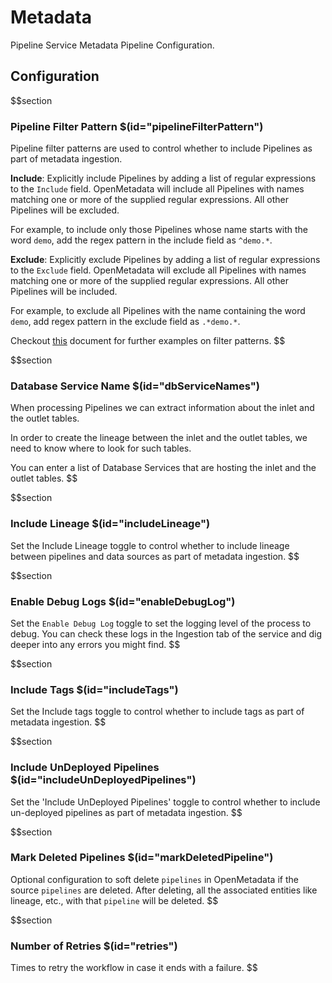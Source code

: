 # Metadata

Pipeline Service Metadata Pipeline Configuration.

## Configuration

$$section

### Pipeline Filter Pattern $(id="pipelineFilterPattern")

Pipeline filter patterns are used to control whether to include Pipelines as part of metadata ingestion.

**Include**: Explicitly include Pipelines by adding a list of regular expressions to the `Include` field. OpenMetadata will include all Pipelines with names matching one or more of the supplied regular expressions. All other Pipelines will be excluded.

For example, to include only those Pipelines whose name starts with the word `demo`, add the regex pattern in the include field as `^demo.*`.

**Exclude**: Explicitly exclude Pipelines by adding a list of regular expressions to the `Exclude` field. OpenMetadata will exclude all Pipelines with names matching one or more of the supplied regular expressions. All other Pipelines will be included.

For example, to exclude all Pipelines with the name containing the word `demo`, add regex pattern in the exclude field as `.*demo.*`.

Checkout [this](https://docs.open-metadata.org/connectors/ingestion/workflows/metadata/filter-patterns/database#database-filter-pattern) document for further examples on filter patterns.
$$

$$section
### Database Service Name $(id="dbServiceNames")

When processing Pipelines we can extract information about the inlet and the outlet tables.

In order to create the lineage between the inlet and the outlet tables, we need to know where to look for such tables.

You can enter a list of Database Services that are hosting the inlet and the outlet tables.
$$

$$section
### Include Lineage $(id="includeLineage")

Set the Include Lineage toggle to control whether to include lineage between pipelines and data sources as part of metadata ingestion.
$$

$$section
### Enable Debug Logs $(id="enableDebugLog")

Set the `Enable Debug Log` toggle to set the logging level of the process to debug. You can check these logs in the Ingestion tab of the service and dig deeper into any errors you might find.
$$

$$section
### Include Tags $(id="includeTags")

Set the Include tags toggle to control whether to include tags as part of metadata ingestion.
$$

$$section
### Include UnDeployed Pipelines $(id="includeUnDeployedPipelines")

Set the 'Include UnDeployed Pipelines' toggle to control whether to include un-deployed pipelines as part of metadata ingestion.
$$

$$section
### Mark Deleted Pipelines $(id="markDeletedPipeline")

Optional configuration to soft delete `pipelines` in OpenMetadata if the source `pipelines` are deleted. After deleting, all the associated entities like lineage, etc., with that `pipeline` will be deleted.
$$

$$section
### Number of Retries $(id="retries")

Times to retry the workflow in case it ends with a failure.
$$
